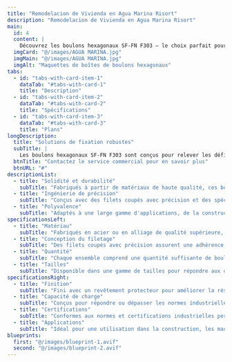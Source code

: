 ```yaml
---
title: "Remodelacion de Vivienda en Agua Marina Risort"
description: "Remodelacion de Vivienda en Agua Marina Risort"
main:
  id: 4
  content: |
    Découvrez les boulons hexagonaux SF-FN F303 – le choix parfait pour les applications de fixation lourdes. Conçus avec précision et durabilité, ces boulons hexagonaux offrent la force et la fiabilité dont vous avez besoin pour vos projets les plus exigeants.
  imgCard: "@/images/AGUA MARINA.jpg"
  imgMain: "@/images/AGUA MARINA.jpg"
  imgAlt: "Maquettes de boîtes de boulons hexagonaux"
tabs:
  - id: "tabs-with-card-item-1"
    dataTab: "#tabs-with-card-1"
    title: "Description"
  - id: "tabs-with-card-item-2"
    dataTab: "#tabs-with-card-2"
    title: "Spécifications"
  - id: "tabs-with-card-item-3"
    dataTab: "#tabs-with-card-3"
    title: "Plans"
longDescription:
  title: "Solutions de fixation robustes"
  subTitle: |
    Les boulons hexagonaux SF-FN F303 sont conçus pour relever les défis de fixation les plus difficiles avec aisance. Que vous travailliez sur des projets de construction ou des machines lourdes, ces boulons hexagonaux offrent la force et la fiabilité nécessaires.
  btnTitle: "Contactez le service commercial pour en savoir plus"
  btnURL: "#"
descriptionList:
  - title: "Solidité et durabilité"
    subTitle: "Fabriqués à partir de matériaux de haute qualité, ces boulons hexagonaux sont conçus pour supporter des charges lourdes et des conditions difficiles."
  - title: "Ingénierie de précision"
    subTitle: "Conçus avec des filets coupés avec précision et des spécifications exactes, garantissant un ajustement serré et sécurisé à chaque fois."
  - title: "Polyvalence"
    subTitle: "Adaptés à une large gamme d'applications, de la construction aux machines, offrant des solutions de fixation polyvalentes."
specificationsLeft:
  - title: "Matériau"
    subTitle: "Fabriqués en acier ou en alliage de qualité supérieure, offrant une résistance exceptionnelle et une résistance à la corrosion."
  - title: "Conception du filetage"
    subTitle: "Des filets coupés avec précision assurent une adhérence optimale et une fiabilité même dans des environnements à haute contrainte."
  - title: "Quantité"
    subTitle: "Chaque ensemble comprend une quantité suffisante de boulons hexagonaux pour divers projets et applications."
  - title: "Tailles"
    subTitle: "Disponible dans une gamme de tailles pour répondre aux différentes exigences des projets, garantissant polyvalence et compatibilité."
specificationsRight:
  - title: "Finition"
    subTitle: "Fini avec un revêtement protecteur pour améliorer la résistance à la corrosion et prolonger la durée de vie."
  - title: "Capacité de charge"
    subTitle: "Conçus pour répondre ou dépasser les normes industrielles en matière de capacité de charge, garantissant des performances fiables sous des charges lourdes."
  - title: "Certifications"
    subTitle: "Conformes aux normes et certifications industrielles pertinentes, garantissant qualité et fiabilité."
  - title: "Applications"
    subTitle: "Idéal pour une utilisation dans la construction, les machines, l'automobile et d'autres applications lourdes nécessitant une fixation solide et fiable."
blueprints:
  first: "@/images/blueprint-1.avif"
  second: "@/images/blueprint-2.avif"    
---
```

